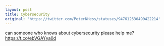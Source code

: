 ```yaml
---
layout: post
title: Cybersecurity
original: 'https://twitter.com/PeterNHess/statuses/947612630499422214'
---
```


can someone who knows about cybersecurity please help me? <https://t.co/ebVGAYya0d>
